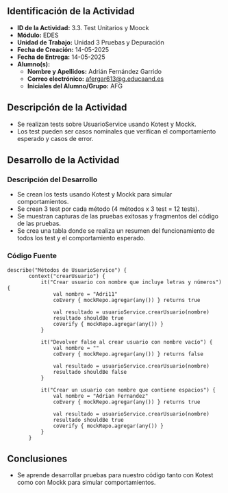 ## Identificación de la Actividad

- **ID de la Actividad:** 3.3. Test Unitarios y Moock
- **Módulo:** EDES
- **Unidad de Trabajo:** Unidad 3 Pruebas y Depuración
- **Fecha de Creación:** 14-05-2025
- **Fecha de Entrega:** 14-05-2025
- **Alumno(s):**
    - **Nombre y Apellidos:** Adrián Fernández Garrido
    - **Correo electrónico:** afergar613@g.educaand.es
    - **Iniciales del Alumno/Grupo:** AFG

## Descripción de la Actividad

- Se realizan tests sobre UsuarioService usando Kotest y Mockk.
- Los test pueden ser casos nominales que verifican el comportamiento esperado y casos de error.

## Desarrollo de la Actividad

### Descripción del Desarrollo

- Se crean los tests usando Kotest y Mockk para simular comportamientos.
- Se crean 3 test por cada método (4 métodos x 3 test = 12 tests).
- Se muestran capturas de las pruebas exitosas y fragmentos del código de las pruebas.
- Se crea una tabla donde se realiza un resumen del funcionamiento de todos los test y el comportamiento esperado.

### Código Fuente

 ```
describe("Métodos de UsuarioService") {
        context("crearUsuario") {
            it("Crear usuario con nombre que incluye letras y números") {
                val nombre = "Adri11"
                coEvery { mockRepo.agregar(any()) } returns true

                val resultado = usuarioService.crearUsuario(nombre)
                resultado shouldBe true
                coVerify { mockRepo.agregar(any()) }
            }

            it("Devolver false al crear usuario con nombre vacío") {
                val nombre = ""
                coEvery { mockRepo.agregar(any()) } returns false

                val resultado = usuarioService.crearUsuario(nombre)
                resultado shouldBe false
            }

            it("Crear un usuario con nombre que contiene espacios") {
                val nombre = "Adrian Fernandez"
                coEvery { mockRepo.agregar(any()) } returns true

                val resultado = usuarioService.crearUsuario(nombre)
                resultado shouldBe true
                coVerify { mockRepo.agregar(any()) }
            }
        }
```

## Conclusiones

- Se aprende desarrollar pruebas para nuestro código tanto con Kotest como con Mockk para simular comportamientos.